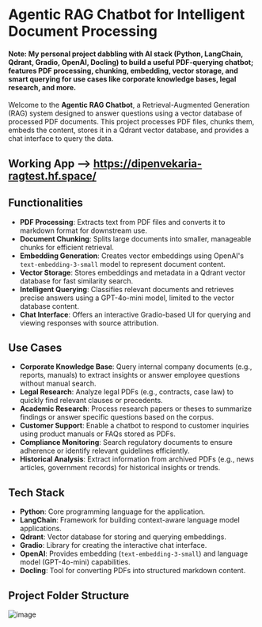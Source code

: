 # Agentic RAG Chatbot for Intelligent Document Processing

#### Note: My personal project dabbling with AI stack (Python, LangChain, Qdrant, Gradio, OpenAI, Docling) to build a useful PDF-querying chatbot; features PDF processing, chunking, embedding, vector storage, and smart querying for use cases like corporate knowledge bases, legal research, and more.

Welcome to the **Agentic RAG Chatbot**, a Retrieval-Augmented Generation (RAG) system designed to answer questions using a vector database of processed PDF documents. This project processes PDF files, chunks them, embeds the content, stores it in a Qdrant vector database, and provides a chat interface to query the data.

## Working App --> https://dipenvekaria-ragtest.hf.space/

## Functionalities

- **PDF Processing**: Extracts text from PDF files and converts it to markdown format for downstream use.
- **Document Chunking**: Splits large documents into smaller, manageable chunks for efficient retrieval.
- **Embedding Generation**: Creates vector embeddings using OpenAI's `text-embedding-3-small` model to represent document content.
- **Vector Storage**: Stores embeddings and metadata in a Qdrant vector database for fast similarity search.
- **Intelligent Querying**: Classifies relevant documents and retrieves precise answers using a GPT-4o-mini model, limited to the vector database content.
- **Chat Interface**: Offers an interactive Gradio-based UI for querying and viewing responses with source attribution.

## Use Cases

- **Corporate Knowledge Base**: Query internal company documents (e.g., reports, manuals) to extract insights or answer employee questions without manual search.
- **Legal Research**: Analyze legal PDFs (e.g., contracts, case law) to quickly find relevant clauses or precedents.
- **Academic Research**: Process research papers or theses to summarize findings or answer specific questions based on the corpus.
- **Customer Support**: Enable a chatbot to respond to customer inquiries using product manuals or FAQs stored as PDFs.
- **Compliance Monitoring**: Search regulatory documents to ensure adherence or identify relevant guidelines efficiently.
- **Historical Analysis**: Extract information from archived PDFs (e.g., news articles, government records) for historical insights or trends.

## Tech Stack

- **Python**: Core programming language for the application.
- **LangChain**: Framework for building context-aware language model applications.
- **Qdrant**: Vector database for storing and querying embeddings.
- **Gradio**: Library for creating the interactive chat interface.
- **OpenAI**: Provides embedding (`text-embedding-3-small`) and language model (GPT-4o-mini) capabilities.
- **Docling**: Tool for converting PDFs into structured markdown content.

## Project Folder Structure
![image](https://github.com/user-attachments/assets/49d5ed74-74b8-4543-bfef-29015dd90a0a)
